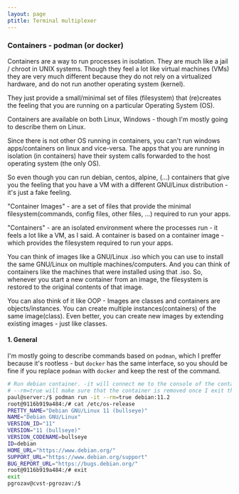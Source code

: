 ```yaml
---
layout: page
ptitle: Terminal multiplexer
---
```


### Containers - podman (or docker)

Containers are a way to run processes in isolation. They are much like a jail / chroot in UNIX systems. Though they feel a lot like virtual machines (VMs) they are very much different because they do not rely on a virtualized hardware, and do not run another operating system (kernel).

They just provide a small/minimal set of files (filesystem) that (re)creates the feeling that you are running on a particular Operating System (OS).

Containers are available on both Linux, Windows - though I'm mostly going to describe them on Linux.

Since there is not other OS running in containers, you can't run windows apps/containers on linux and vice-versa. The apps that you are running in isolation (in containers) have their system calls forwarded to the host operating system (the only OS).

So even though you can run debian, centos, alpine, (...) containers that give you the feeling that you have a VM with a different GNU/Linux distribution - it's just a fake feeling.

"Container Images" - are a set of files that provide the minimal filesystem(commands, config files, other files, ...) required to run your apps.

"Containers" - are an isolated environment where the processes run - it feels a lot like a VM, as I said. A container is based on a container image - which provides the filesystem required to run your apps.

You can think of images like a GNU/Linux .iso which you can use to install the same GNU/Linux on multiple machines/computers. And you can think of containers like the machines that were installed using that .iso. So, whenever you start a new container from an image, the filesystem is restored to the original contents of that image.

You can also think of it like OOP - Images are classes and containers are objects/instances. You can create multiple instances(containers) of the same image(class). Even better, you can create new images by extending existing images - just like classes.

#### 1. General

I'm mostly going to describe commands based on `podman`, which I preffer because it's rootless - but `docker` has the same interface, so you should be fine if you replace `podman` with `docker` and keep the rest of the command.

```bash
# Run debian container. -it will connect me to the console of the container and
# --rm=true will make sure that the container is removed once I exit the shell.
paul@server:/$ podman run -it --rm=true debian:11.2
root@9116b919a484:/# cat /etc/os-release 
PRETTY_NAME="Debian GNU/Linux 11 (bullseye)"
NAME="Debian GNU/Linux"
VERSION_ID="11"
VERSION="11 (bullseye)"
VERSION_CODENAME=bullseye
ID=debian
HOME_URL="https://www.debian.org/"
SUPPORT_URL="https://www.debian.org/support"
BUG_REPORT_URL="https://bugs.debian.org/"
root@9116b919a484:/# exit
exit
pgrozav@cvst-pgrozav:/$ 

```

